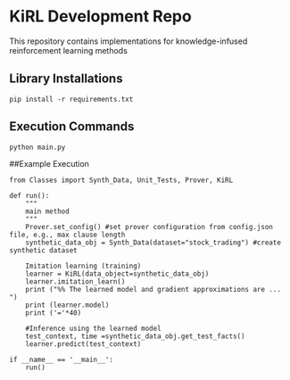 # KiRL Development Repo

This repository contains implementations for knowledge-infused reinforcement learning methods

## Library Installations
```
pip install -r requirements.txt
```

## Execution Commands
```
python main.py
```

##Example Execution
```
from Classes import Synth_Data, Unit_Tests, Prover, KiRL

def run():
    """
    main method
    """
    Prover.set_config() #set prover configuration from config.json file, e.g., max clause length
    synthetic_data_obj = Synth_Data(dataset="stock_trading") #create synthetic dataset

    Imitation learning (training)
    learner = KiRL(data_object=synthetic_data_obj)
    learner.imitation_learn()
    print ("%% The learned model and gradient approximations are ... ")
    print (learner.model)
    print ('='*40)

    #Inference using the learned model
    test_context, time =synthetic_data_obj.get_test_facts()
    learner.predict(test_context)

if __name__ == '__main__':
    run()
```
